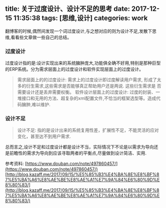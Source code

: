 title: 关于过度设计、设计不足的思考
date: 2017-12-15 11:35:38
tags: [思维,设计]
categories: work
---
翻博客的时候,偶然间发现一个词<span class="color">过度设计</span>,与之想对应的则为<span class="color">设计不足</span>,发散下思维,看看些文章做一些自己的总结。

### 过度设计
过度设计指的是:设计实现出来的系统臃肿庞大,功能俱全确不好用,特别是那种巨型的ERP系统。分为需求层面上的过度设计和软件实现层面上的过度设计。

>  需求层面上的的过度设计: 需求上的过度设计即过度解读用户需求, 形成了太多的衍生需求,这些需求是否能够真正帮助用户还是两说. 这些衍生需求是                         否需要设计还是丢弃需要权衡。
>  软件设计层面上的过度设计: 过度的封装、一堆接口和无用的方法、超复杂的xml配置文件,不恰当的框架选型等。造成代码臃肿,难以维护.

### 设计不足
>  设计不足: 指的是设计出来的系统复用性差，扩展性不足，不能灵活的应对变化，甚至达不到用户需求.

总而言之,设计不足和过度设计都是设计不当，实际情况下不论是以需求为导向还是前瞻性的需求为导向到应该寻取两者的平衡点,尽量做到设计简洁、实用.
<!--more-->

参考资料:
[https://www.douban.com/note/497860457/](https://www.douban.com/note/497860457/)
[http://blog.kazaff.me/2017/09/15/%E5%85%B3%E4%BA%8E%E8%BF%87%E5%BA%A6%E8%AE%BE%E8%AE%A1%E7%9A%84%E6%80%9D%E8%80%83/](http://blog.kazaff.me/2017/09/15/%E5%85%B3%E4%BA%8E%E8%BF%87%E5%BA%A6%E8%AE%BE%E8%AE%A1%E7%9A%84%E6%80%9D%E8%80%83/)

